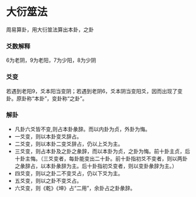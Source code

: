# 大衍筮法

周易算卦，用大衍筮法算出本卦，之卦

### 爻数解释
6为老阴，9为老阳，7为少阳，8为少阴

### 爻变
若遇到老阳9，爻本阳当变阴；若遇到老阴6，爻本阴当变阳爻，因而出现了变卦。原卦称“本卦”，变卦称“之卦”。

### 解卦
- 凡卦六爻皆不变,则占本卦彖辞。而以内卦为贞，外卦为悔。
- 一爻变，则以本卦变爻辞占。
- 二爻变，则以本卦二变爻辞占，仍以上爻为主。
- 三爻变，则占本卦及之卦之彖辞，而以本卦为贞，之卦为悔。前十卦主贞，后十卦主悔。（三爻变者，每卦能变出二十卦。前十卦指初爻不变者，则以两卦之彖辞占，以本卦彖辞为主。后十卦指初爻变者，则以变卦彖辞为主。）
- 四爻变，则以之卦二不变爻占，仍以下爻为主。
- 五爻变，则以之卦不变爻占。
- 六爻变，则《乾》《坤》占“二用”，余卦占之卦彖辞。
